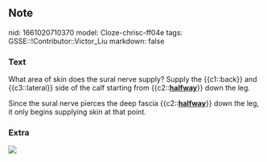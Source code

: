 ## Note
nid: 1661020710370
model: Cloze-chrisc-ff04e
tags: GSSE::!Contributor::Victor_Liu
markdown: false

### Text
What area of skin does the sural nerve supply? Supply the
{{c1::back}} and {{c3::lateral}} side of the calf starting from
{{c2::<b><u>halfway</u></b>}} down the leg.
<div>
  Since the sural nerve pierces the deep fascia
  {{c2::<b><u>halfway</u></b>}} down the leg, it only begins
  supplying skin at that point.
</div>

### Extra
<img src="paste-31245baacb5a60f56ad73ba4b58d35024e1b2df9.jpg">
